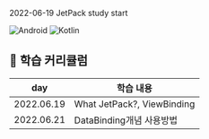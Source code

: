 2022-06-19
JetPack study start

![Android](https://img.shields.io/badge/Android-3DDC84?style=for-the-badge&logo=android&logoColor=white)
![Kotlin](https://img.shields.io/badge/kotlin-%230095D5.svg?style=for-the-badge&logo=kotlin&logoColor=white) 
## 🍎 학습 커리큘럼

| day  |학습 내용|
| ------  |----------- |
| 2022.06.19  | What JetPack?, ViewBinding|
| 2022.06.21  | DataBinding개념 사용방법 |
